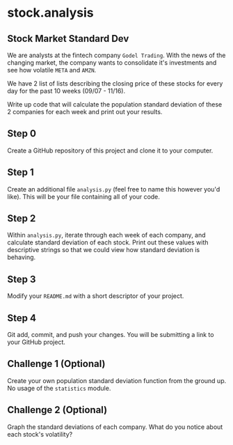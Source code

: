 # stock.analysis
## Stock Market Standard Dev

We are analysts at the fintech company `Godel Trading`. With the news of the changing market, the company wants to consolidate it's investments and see how volatile `META` and `AMZN`.

We have 2 list of lists describing the closing price of these stocks for every day for the past 10 weeks (09/07 - 11/16). 

Write up code that will calculate the population standard deviation of these 2 companies for each week and print out your results.

## Step 0

Create a GitHub repository of this project and clone it to your computer.

## Step 1

Create an additional file `analysis.py` (feel free to name this however you'd like). This will be your file containing all of your code.

## Step 2

Within `analysis.py`, iterate through each week of each company, and calculate standard deviation of each stock. Print out these values with descriptive strings so that we could view how standard deviation is behaving.

## Step 3

Modify your `README.md` with a short descriptor of your project.

## Step 4

Git add, commit, and push your changes. You will be submitting a link to your GitHub project.

## Challenge 1 (Optional)

Create your own population standard deviation function from the ground up. No usage of the `statistics` module.

## Challenge 2 (Optional)

Graph the standard deviations of each company. What do you notice about each stock's volatility?